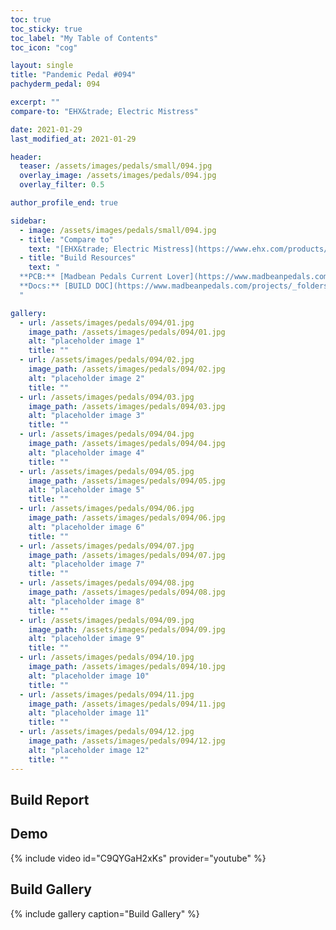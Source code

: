 ```yaml
---
toc: true
toc_sticky: true
toc_label: "My Table of Contents"
toc_icon: "cog"

layout: single
title: "Pandemic Pedal #094"
pachyderm_pedal: 094

excerpt: ""
compare-to: "EHX&trade; Electric Mistress"

date: 2021-01-29
last_modified_at: 2021-01-29

header:
  teaser: /assets/images/pedals/small/094.jpg
  overlay_image: /assets/images/pedals/094.jpg
  overlay_filter: 0.5

author_profile_end: true

sidebar:
  - image: /assets/images/pedals/small/094.jpg
  - title: "Compare to"
    text: "[EHX&trade; Electric Mistress](https://www.ehx.com/products/deluxe-electric-mistress/)"
  - title: "Build Resources"
    text: "
  **PCB:** [Madbean Pedals Current Lover](https://www.madbeanpedals.com/projects/index.html)<br>
  **Docs:** [BUILD DOC](https://www.madbeanpedals.com/projects/_folders/FilterMod/docs/CurrentLover_2015.zip)
  "

gallery:
  - url: /assets/images/pedals/094/01.jpg
    image_path: /assets/images/pedals/094/01.jpg
    alt: "placeholder image 1"
    title: ""
  - url: /assets/images/pedals/094/02.jpg
    image_path: /assets/images/pedals/094/02.jpg
    alt: "placeholder image 2"
    title: ""
  - url: /assets/images/pedals/094/03.jpg
    image_path: /assets/images/pedals/094/03.jpg
    alt: "placeholder image 3"
    title: ""
  - url: /assets/images/pedals/094/04.jpg
    image_path: /assets/images/pedals/094/04.jpg
    alt: "placeholder image 4"
    title: ""
  - url: /assets/images/pedals/094/05.jpg
    image_path: /assets/images/pedals/094/05.jpg
    alt: "placeholder image 5"
    title: ""
  - url: /assets/images/pedals/094/06.jpg
    image_path: /assets/images/pedals/094/06.jpg
    alt: "placeholder image 6"
    title: ""
  - url: /assets/images/pedals/094/07.jpg
    image_path: /assets/images/pedals/094/07.jpg
    alt: "placeholder image 7"
    title: ""
  - url: /assets/images/pedals/094/08.jpg
    image_path: /assets/images/pedals/094/08.jpg
    alt: "placeholder image 8"
    title: ""
  - url: /assets/images/pedals/094/09.jpg
    image_path: /assets/images/pedals/094/09.jpg
    alt: "placeholder image 9"
    title: ""
  - url: /assets/images/pedals/094/10.jpg
    image_path: /assets/images/pedals/094/10.jpg
    alt: "placeholder image 10"
    title: ""
  - url: /assets/images/pedals/094/11.jpg
    image_path: /assets/images/pedals/094/11.jpg
    alt: "placeholder image 11"
    title: ""
  - url: /assets/images/pedals/094/12.jpg
    image_path: /assets/images/pedals/094/12.jpg
    alt: "placeholder image 12"
    title: ""
---
```


## Build Report


## Demo

{% include video id="C9QYGaH2xKs" provider="youtube" %}

## Build Gallery

{% include gallery caption="Build Gallery" %}